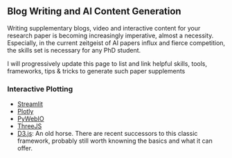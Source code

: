 ## Blog Writing and AI Content Generation

Writing supplementary blogs, video and interactive content for your research paper is becoming increasingly imperative, almost a necessity. Especially, in the current zeitgeist of AI papers influx and fierce competition, the skills set is necessary for any PhD student.


I will progressively update this page to list and link helpful skills, tools, frameworks, tips & tricks to generate such paper supplements


### Interactive Plotting

- [Streamlit](https://github.com/streamlit/streamlit)
- [Plotly](https://github.com/plotly/dash)
- [PyWebIO](https://github.com/wang0618/PyWebIO)
- [ThreeJS](https://threejs.org)
- [D3.js](https://d3js.org): An old horse. There are recent successors to this classic framework, probably still worth knowning the basics and what it can offer.
